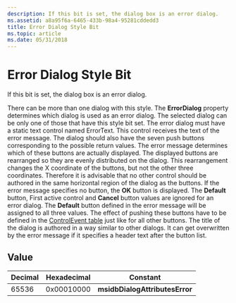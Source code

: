 ```yaml
---
description: If this bit is set, the dialog box is an error dialog.
ms.assetid: a8a95f6a-6465-433b-98a4-95281cddedd3
title: Error Dialog Style Bit
ms.topic: article
ms.date: 05/31/2018
---
```


# Error Dialog Style Bit

If this bit is set, the dialog box is an error dialog.

There can be more than one dialog with this style. The **ErrorDialog** property determines which dialog is used as an error dialog. The selected dialog can be only one of those that have this style bit set. The error dialog must have a static text control named ErrorText. This control receives the text of the error message. The dialog should also have the seven push buttons corresponding to the possible return values. The error message determines which of these buttons are actually displayed. The displayed buttons are rearranged so they are evenly distributed on the dialog. This rearrangement changes the X coordinate of the buttons, but not the other three coordinates. Therefore it is advisable that no other control should be authored in the same horizontal region of the dialog as the buttons. If the error message specifies no button, the **OK** button is displayed. The **Default** button, First active control and **Cancel** button values are ignored for an error dialog. The **Default** button defined in the error message will be assigned to all three values. The effect of pushing these buttons have to be defined in the [ControlEvent table](controlevent-table.md) just like for all other buttons. The title of the dialog is authored in a way similar to other dialogs. It can get overwritten by the error message if it specifies a header text after the button list.

## Value



| Decimal | Hexadecimal | Constant                       |
|---------|-------------|--------------------------------|
| 65536   | 0x00010000  | **msidbDialogAttributesError** |



 

 

 



